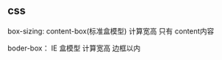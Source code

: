 ## css
  box-sizing:
  content-box(标准盒模型)
  计算宽高 只有 content内容
    

  boder-box：
  IE 盒模型
  计算宽高 边框以内